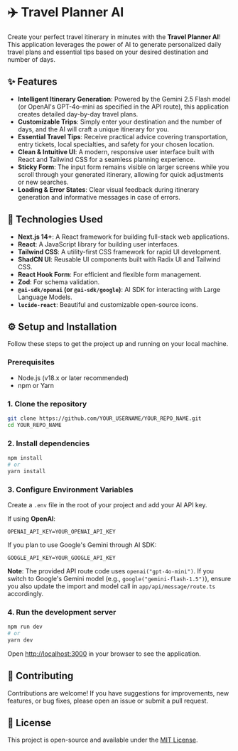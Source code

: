 # ✈️ Travel Planner AI

Create your perfect travel itinerary in minutes with the **Travel Planner AI**! This application leverages the power of AI to generate personalized daily travel plans and essential tips based on your desired destination and number of days.

## ✨ Features

- **Intelligent Itinerary Generation**: Powered by the Gemini 2.5 Flash model (or OpenAI's GPT-4o-mini as specified in the API route), this application creates detailed day-by-day travel plans.
- **Customizable Trips**: Simply enter your destination and the number of days, and the AI will craft a unique itinerary for you.
- **Essential Travel Tips**: Receive practical advice covering transportation, entry tickets, local specialties, and safety for your chosen location.
- **Clean & Intuitive UI**: A modern, responsive user interface built with React and Tailwind CSS for a seamless planning experience.
- **Sticky Form**: The input form remains visible on larger screens while you scroll through your generated itinerary, allowing for quick adjustments or new searches.
- **Loading & Error States**: Clear visual feedback during itinerary generation and informative messages in case of errors.

## 🚀 Technologies Used

- **Next.js 14+**: A React framework for building full-stack web applications.
- **React**: A JavaScript library for building user interfaces.
- **Tailwind CSS**: A utility-first CSS framework for rapid UI development.
- **ShadCN UI**: Reusable UI components built with Radix UI and Tailwind CSS.
- **React Hook Form**: For efficient and flexible form management.
- **Zod**: For schema validation.
- **`@ai-sdk/openai` (or `@ai-sdk/google`)**: AI SDK for interacting with Large Language Models.
- **`lucide-react`**: Beautiful and customizable open-source icons.

## ⚙️ Setup and Installation

Follow these steps to get the project up and running on your local machine.

### Prerequisites

- Node.js (v18.x or later recommended)
- npm or Yarn

### 1. Clone the repository

```bash
git clone https://github.com/YOUR_USERNAME/YOUR_REPO_NAME.git
cd YOUR_REPO_NAME
```

### 2. Install dependencies

```bash
npm install
# or
yarn install
```

### 3. Configure Environment Variables

Create a `.env` file in the root of your project and add your AI API key.

If using **OpenAI**:

```env
OPENAI_API_KEY=YOUR_OPENAI_API_KEY
```

If you plan to use Google's Gemini through AI SDK:

```env
GOOGLE_API_KEY=YOUR_GOOGLE_API_KEY
```

**Note**: The provided API route code uses `openai("gpt-4o-mini")`. If you switch to Google's Gemini model (e.g., `google("gemini-flash-1.5")`), ensure you also update the import and model call in `app/api/message/route.ts` accordingly.

### 4. Run the development server

```bash
npm run dev
# or
yarn dev
```

Open [http://localhost:3000](http://localhost:3000) in your browser to see the application.

## 🤝 Contributing

Contributions are welcome! If you have suggestions for improvements, new features, or bug fixes, please open an issue or submit a pull request.

## 📄 License

This project is open-source and available under the [MIT License](LICENSE).
